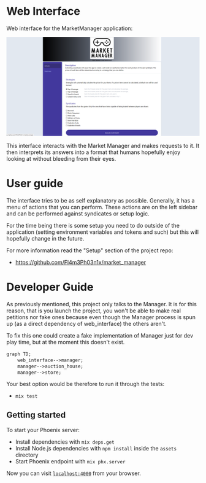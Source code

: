 # Web Interface

Web interface for the MarketManager application:

![screenshot](./mm_screenshot.PNG?raw=true "screenshot")

This interface interacts with the Market Manager and makes requests to it.
It then interprets its answers into a format that humans hopefully enjoy looking at without bleeding from their eyes.

# User guide

The interface tries to be as self explanatory as possible. 
Generally, it has a menu of actions that you can perform. These actions are on the left sidebar and can be performed 
against syndicates or setup logic. 

For the time being there is some setup you need to do outside of the application (setting environment variables and tokens and 
such) but this will hopefully change in the future.

For more information read the "Setup" section of the project repo:

 - https://github.com/Fl4m3Ph03n1x/market_manager

# Developer Guide

As previously mentioned, this project only talks to the Manager. 
It is for this reason, that is you launch the project, you won't be able to make real petitions nor fake ones because
even though the Manager process is spun up (as a direct dependency of web_interface) the others aren't.

To fix this one could create a fake implementation of Manager just for dev play time, but at the moment this doesn't exist.

```mermaid
graph TD;
    web_interface-->manager;
    manager-->auction_house;
    manager-->store;
```

Your best option would be therefore to run it through the tests:

  * `mix test`

## Getting started

To start your Phoenix server:

  * Install dependencies with `mix deps.get`
  * Install Node.js dependencies with `npm install` inside the `assets` directory
  * Start Phoenix endpoint with `mix phx.server`

Now you can visit [`localhost:4000`](http://localhost:4000) from your browser.

